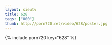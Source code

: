 ```yaml
--- 
layout: sieutv
title: 628
tags: ["000"]
thumb: http://porn720.net/video/628/poster.jpg
---
```

{% include porn720 key="628" %} 
